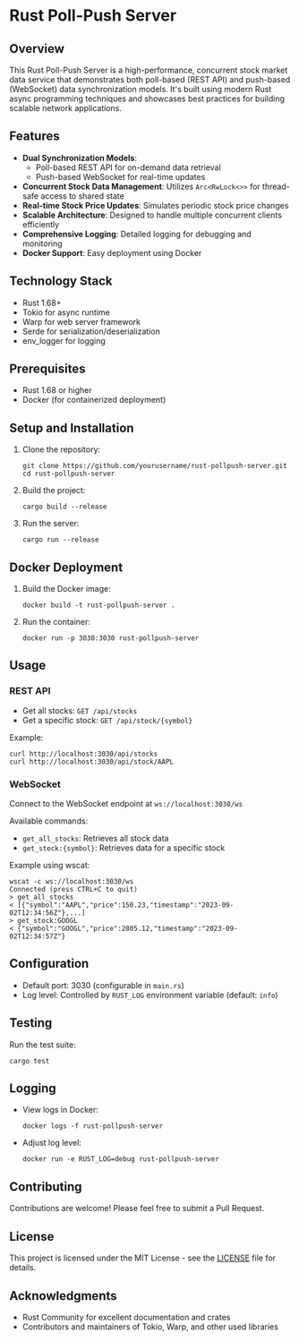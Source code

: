 # Rust Poll-Push Server

## Overview

This Rust Poll-Push Server is a high-performance, concurrent stock market data service that demonstrates both poll-based (REST API) and push-based (WebSocket) data synchronization models. It's built using modern Rust async programming techniques and showcases best practices for building scalable network applications.

## Features

- **Dual Synchronization Models**: 
  - Poll-based REST API for on-demand data retrieval
  - Push-based WebSocket for real-time updates
- **Concurrent Stock Data Management**: Utilizes `Arc<RwLock<>>` for thread-safe access to shared state
- **Real-time Stock Price Updates**: Simulates periodic stock price changes
- **Scalable Architecture**: Designed to handle multiple concurrent clients efficiently
- **Comprehensive Logging**: Detailed logging for debugging and monitoring
- **Docker Support**: Easy deployment using Docker

## Technology Stack

- Rust 1.68+
- Tokio for async runtime
- Warp for web server framework
- Serde for serialization/deserialization
- env_logger for logging

## Prerequisites

- Rust 1.68 or higher
- Docker (for containerized deployment)

## Setup and Installation

1. Clone the repository:
   ```
   git clone https://github.com/yourusername/rust-pollpush-server.git
   cd rust-pollpush-server
   ```

2. Build the project:
   ```
   cargo build --release
   ```

3. Run the server:
   ```
   cargo run --release
   ```

## Docker Deployment

1. Build the Docker image:
   ```
   docker build -t rust-pollpush-server .
   ```

2. Run the container:
   ```
   docker run -p 3030:3030 rust-pollpush-server
   ```

## Usage

### REST API

- Get all stocks: `GET /api/stocks`
- Get a specific stock: `GET /api/stock/{symbol}`

Example:
```
curl http://localhost:3030/api/stocks
curl http://localhost:3030/api/stock/AAPL
```

### WebSocket

Connect to the WebSocket endpoint at `ws://localhost:3030/ws`

Available commands:
- `get_all_stocks`: Retrieves all stock data
- `get_stock:{symbol}`: Retrieves data for a specific stock

Example using wscat:
```
wscat -c ws://localhost:3030/ws
Connected (press CTRL+C to quit)
> get_all_stocks
< [{"symbol":"AAPL","price":150.23,"timestamp":"2023-09-02T12:34:56Z"},...]
> get_stock:GOOGL
< {"symbol":"GOOGL","price":2805.12,"timestamp":"2023-09-02T12:34:57Z"}
```

## Configuration

- Default port: 3030 (configurable in `main.rs`)
- Log level: Controlled by `RUST_LOG` environment variable (default: `info`)

## Testing

Run the test suite:
```
cargo test
```

## Logging

- View logs in Docker:
  ```
  docker logs -f rust-pollpush-server
  ```

- Adjust log level:
  ```
  docker run -e RUST_LOG=debug rust-pollpush-server
  ```

## Contributing

Contributions are welcome! Please feel free to submit a Pull Request.

## License

This project is licensed under the MIT License - see the [LICENSE](LICENSE) file for details.

## Acknowledgments

- Rust Community for excellent documentation and crates
- Contributors and maintainers of Tokio, Warp, and other used libraries